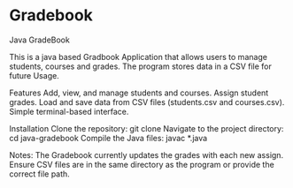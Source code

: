 # Gradebook
Java GradeBook

This is a java based Gradbook Application that allows users to manage students, courses and grades. The program stores data in a CSV file for future Usage. 

Features
Add, view, and manage students and courses.
Assign student grades.
Load and save data from CSV files (students.csv and courses.csv).
Simple terminal-based interface.

Installation
Clone the repository: git clone <your-repo-url>
Navigate to the project directory: cd java-gradebook
Compile the Java files: javac *.java

Notes: 
The Gradebook currently updates the grades with each new assign. 
Ensure CSV files are in the same directory as the program or provide the correct file path.
